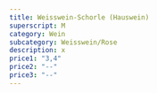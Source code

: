 ```yaml
---
title: Weisswein-Schorle (Hauswein)
superscript: M
category: Wein
subcategory: Weisswein/Rose
description: x
price1: "3,4"
price2: "--"
price3: "--"
---
```

